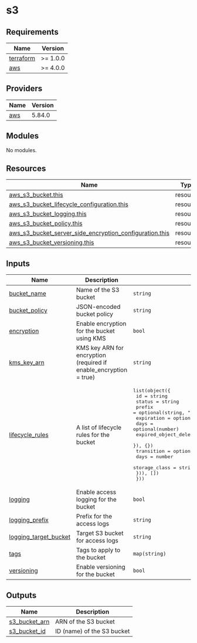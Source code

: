 # s3

<!-- BEGIN_TF_DOCS -->
## Requirements

| Name | Version |
|------|---------|
| <a name="requirement_terraform"></a> [terraform](#requirement\_terraform) | >= 1.0.0 |
| <a name="requirement_aws"></a> [aws](#requirement\_aws) | >= 4.0.0 |

## Providers

| Name | Version |
|------|---------|
| <a name="provider_aws"></a> [aws](#provider\_aws) | 5.84.0 |

## Modules

No modules.

## Resources

| Name | Type |
|------|------|
| [aws_s3_bucket.this](https://registry.terraform.io/providers/hashicorp/aws/latest/docs/resources/s3_bucket) | resource |
| [aws_s3_bucket_lifecycle_configuration.this](https://registry.terraform.io/providers/hashicorp/aws/latest/docs/resources/s3_bucket_lifecycle_configuration) | resource |
| [aws_s3_bucket_logging.this](https://registry.terraform.io/providers/hashicorp/aws/latest/docs/resources/s3_bucket_logging) | resource |
| [aws_s3_bucket_policy.this](https://registry.terraform.io/providers/hashicorp/aws/latest/docs/resources/s3_bucket_policy) | resource |
| [aws_s3_bucket_server_side_encryption_configuration.this](https://registry.terraform.io/providers/hashicorp/aws/latest/docs/resources/s3_bucket_server_side_encryption_configuration) | resource |
| [aws_s3_bucket_versioning.this](https://registry.terraform.io/providers/hashicorp/aws/latest/docs/resources/s3_bucket_versioning) | resource |

## Inputs

| Name | Description | Type | Default | Required |
|------|-------------|------|---------|:--------:|
| <a name="input_bucket_name"></a> [bucket\_name](#input\_bucket\_name) | Name of the S3 bucket | `string` | n/a | yes |
| <a name="input_bucket_policy"></a> [bucket\_policy](#input\_bucket\_policy) | JSON-encoded bucket policy | `string` | `""` | no |
| <a name="input_encryption"></a> [encryption](#input\_encryption) | Enable encryption for the bucket using KMS | `bool` | `false` | no |
| <a name="input_kms_key_arn"></a> [kms\_key\_arn](#input\_kms\_key\_arn) | KMS key ARN for encryption (required if enable\_encryption = true) | `string` | `""` | no |
| <a name="input_lifecycle_rules"></a> [lifecycle\_rules](#input\_lifecycle\_rules) | A list of lifecycle rules for the bucket | <pre>list(object({<br/>    id     = string<br/>    status = string<br/>    prefix = optional(string, "")<br/>    expiration = optional(object({<br/>      days                         = optional(number)<br/>      expired_object_delete_marker = optional(bool)<br/>    }), {})<br/>    transition = optional(list(object({<br/>      days          = number<br/>      storage_class = string<br/>    })), [])<br/>  }))</pre> | `[]` | no |
| <a name="input_logging"></a> [logging](#input\_logging) | Enable access logging for the bucket | `bool` | `false` | no |
| <a name="input_logging_prefix"></a> [logging\_prefix](#input\_logging\_prefix) | Prefix for the access logs | `string` | `"logs/"` | no |
| <a name="input_logging_target_bucket"></a> [logging\_target\_bucket](#input\_logging\_target\_bucket) | Target S3 bucket for access logs | `string` | `""` | no |
| <a name="input_tags"></a> [tags](#input\_tags) | Tags to apply to the bucket | `map(string)` | `{}` | no |
| <a name="input_versioning"></a> [versioning](#input\_versioning) | Enable versioning for the bucket | `bool` | `false` | no |

## Outputs

| Name | Description |
|------|-------------|
| <a name="output_s3_bucket_arn"></a> [s3\_bucket\_arn](#output\_s3\_bucket\_arn) | ARN of the S3 bucket |
| <a name="output_s3_bucket_id"></a> [s3\_bucket\_id](#output\_s3\_bucket\_id) | ID (name) of the S3 bucket |
<!-- END_TF_DOCS -->
